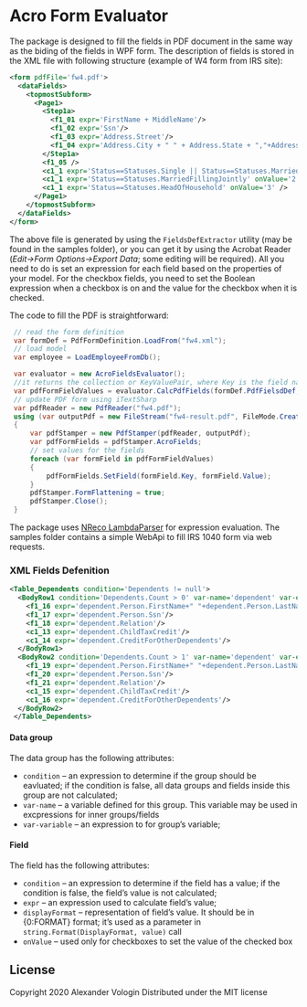# Acro Form Evaluator

The package is designed to fill the fields in PDF document in the same way as the biding of the fields in WPF form. The description of fields is stored in the XML file with following structure (example of W4 form from IRS site):

```xml
<form pdfFile='fw4.pdf'>
  <dataFields>
    <topmostSubform>
      <Page1>
        <Step1a>
          <f1_01 expr='FirstName + MiddleName'/>
          <f1_02 expr='Ssn'/>
          <f1_03 expr='Address.Street'/>
          <f1_04 expr='Address.City + " " + Address.State + ","+Address.Zip'/>
        </Step1a>
        <f1_05 />
        <c1_1 expr='Status==Statuses.Single || Status==Statuses.MarriedFillingSeparately' onValue='1' />
        <c1_1 expr='Status==Statuses.MarriedFillingJointly' onValue='2' />
        <c1_1 expr='Status==Statuses.HeadOfHousehold' onValue='3' />
      </Page1>
    </topmostSubform>
  </dataFields>
</form>
```
The above file is generated by using the `FieldsDefExtractor` utility (may be found in the samples folder), or you can get it by using the Acrobat Reader (*Edit->Form Options->Export Data*; some editing will be required). All you need to do is set an expression for each field based on the properties of your model. For the checkbox fields, you need to set the Boolean expression when a checkbox is on and the value for the checkbox when it is checked.

The code to fill the PDF is straightforward:
```cs
 // read the form definition
 var formDef = PdfFormDefinition.LoadFrom("fw4.xml");
 // load model
 var employee = LoadEmployeeFromDb();

 var evaluator = new AcroFieldsEvaluator();
 //it returns the collection or KeyValuePair, where Key is the field name, Value is the field's value
 var pdfFormFieldValues = evaluator.CalcPdfFields(formDef.PdfFielsdDef, employee);
 // update PDF form using iTextSharp
 var pdfReader = new PdfReader("fw4.pdf");
 using (var outputPdf = new FileStream("fw4-result.pdf", FileMode.Create))
 {
     var pdfStamper = new PdfStamper(pdfReader, outputPdf);
     var pdfFormFields = pdfStamper.AcroFields;
     // set values for the fields
     foreach (var formField in pdfFormFieldValues)
     {
         pdfFormFields.SetField(formField.Key, formField.Value);
     }
     pdfStamper.FormFlattening = true;
     pdfStamper.Close();
 }
```
The package uses  [NReco LambdaParser](https://github.com/nreco/lambdaparser) for expression evaluation.
The samples folder contains a simple WebApi to fill IRS 1040 form via web requests.

### XML Fields Defenition
```xml
<Table_Dependents condition='Dependents != null'>
  <BodyRow1 condition='Dependents.Count > 0' var-name='dependent' var-expr='Dependents[0]'>
    <f1_16 expr='dependent.Person.FirstName+" "+dependent.Person.LastName'/>
    <f1_17 expr='dependent.Person.Ssn'/>
    <f1_18 expr='dependent.Relation'/>
    <c1_13 expr='dependent.ChildTaxCredit'/>
    <c1_14 expr='dependent.CreditForOtherDependents'/>
  </BodyRow1>
  <BodyRow2 condition='Dependents.Count > 1' var-name='dependent' var-expr='Dependents[1]'>
    <f1_19 expr='dependent.Person.FirstName+" "+dependent.Person.LastName'/>
    <f1_20 expr='dependent.Person.Ssn'/>
    <f1_21 expr='dependent.Relation'/>
    <c1_15 expr='dependent.ChildTaxCredit'/>
    <c1_16 expr='dependent.CreditForOtherDependents'/>
  </BodyRow2>
 </Table_Dependents>
```
#### Data group
The data group has the following attributes:
* `condition` – an expression to determine if the group should be eavluated; if the condition is false, all data groups and fields inside this group are not calculated;
* `var-name` – a variable defined for this group. This variable may be used in excpressions for inner groups/fields
* `var-variable` – an expression to for group’s variable;
#### Field
The field has the following attributes:
* `condition` – an expression to determine if the field has a value; if the condition is false, the field’s value is not calculated;
* `expr` – an expression used to calculate field’s value;
* `displayFormat` – representation of field’s value. It should be in {0:FORMAT} format; it’s used as a parameter in `string.Format(DisplayFormat, value)` call
* `onValue` – used only for checkboxes to set the value of the checked box

## License

Copyright 2020 Alexander Vologin
Distributed under the MIT license
